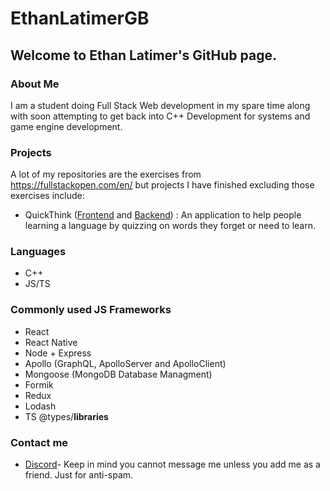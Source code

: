 # EthanLatimerGB

## Welcome to Ethan Latimer's GitHub page. 

### About Me

I am a student doing Full Stack Web development in my spare time along with soon attempting to get back into C++ Development for systems and game engine development. 

### Projects

A lot of my repositories are the exercises from https://fullstackopen.com/en/ but projects I have finished excluding those exercises include: 

* QuickThink ([Frontend](https://github.com/EthanLatimerGB/Quick-Think-Frontend "Frontend page") and [Backend](https://github.com/EthanLatimerGB/Quick-Think-Backend "Backend page")) : An application to help people learning a language by quizzing on words they forget or need to learn. 

### Languages
* C++
* JS/TS

### Commonly used JS Frameworks
* React
* React Native
* Node + Express
* Apollo (GraphQL, ApolloServer and ApolloClient)
* Mongoose (MongoDB Database Managment) 
* Formik
* Redux
* Lodash
* TS @types/**libraries**

### Contact me
* [Discord](https://discord.com/users/Bambamarama#2655)- Keep in mind you cannot message me unless you add me as a friend. Just for anti-spam.  
